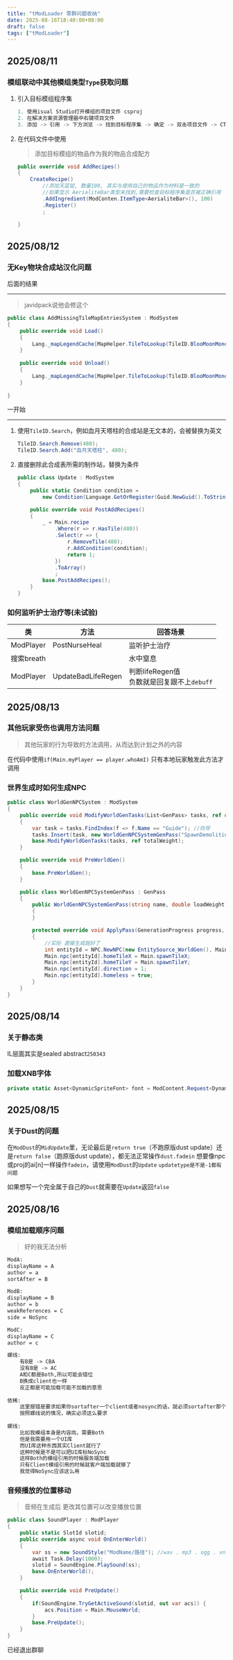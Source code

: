 ```yaml
---
title: "tModLoader 零群问题收纳"
date: 2025-08-16T18:40:00+08:00
draft: false
tags: ["tModLoader"]
---
```




## 2025/08/11

### 模组联动中其他模组类型`Type`获取问题

1. 引入目标模组程序集
   ```cs
   1. 使用isual Studio打开模组的项目文件 csproj
   2. 在解决方案资源管理器中右键项目文件
   3. 添加 -> 引用 -> 下方浏览 -> 找到目标程序集 -> 确定 -> 双击项目文件 -> CTRL + S保存
   ```

2. 在代码文件中使用

   > 添加目标模组的物品作为我的物品合成配方

   ```cs
   public override void AddRecipes()
   {
       CreateRecipe()
           //添加天蓝锭, 数量100, 其实与使用自己的物品作为材料是一致的
           //如果显示 AerialiteBar类型未找到,需要检查目标程序集是否被正确引用
           .AddIngredient(ModConten.ItemType<AerialiteBar>(), 100)
           .Register()
           ;
       
   }
   ```






## 2025/08/12

### 无Key物块合成站汉化问题

后面的结果

---

> javidpack说他会修这个

```cs
public class AddMissingTileMapEntriesSystem : ModSystem
{
    public override void Load()
    {
        Lang._mapLegendCache[MapHelper.TileToLookup(TileID.BlooMoonMonolith, 0)] = Lang.GetItemName(ItemID.BloodMoonMonolith);
    }
    
    public override void Unload()
    {
        Lang._mapLegendCache[MapHelper.TileToLookup(TileID.BlooMoonMonolith, 0)] = LocalizedText.Empty;
    }
    
}
```



一开始

---

1. 使用`TileID.Search`，例如血月天塔柱的合成站是无文本的，会被替换为英文

   ```cs
   TileID.Search.Remove(480);
   TileID.Search.Add("血月天塔柱", 480);
   ```

2. 直接删除此合成表所需的制作站，替换为条件

   ```cs
   public class Update : ModSystem
   {
       public static Condition condition =
           new Condition(Language.GetOrRegister(Guid.NewGuid().ToString(), () => "血月天塔柱"), () => Main.player[Main.myPlayer].adjTile[480]);
   
       public override void PostAddRecipes()
       {
           _ = Main.recipe
               .Where(r => r.HasTile(480))
               .Select(r => {
                   r.RemoveTile(480);
                   r.AddCondition(condition);
                   return 1;
               })
               .ToArray()
               ;
           base.PostAddRecipes();
       }
   }
   ```

   

### 如何监听护士治疗等(未试验)

| 类         | 方法               | 回答场景                                      |
| ---------- | ------------------ | --------------------------------------------- |
| ModPlayer  | PostNurseHeal      | 监听护士治疗                                  |
| 搜索breath |                    | 水中窒息                                      |
| ModPlayer  | UpdateBadLifeRegen | 判断lifeRegen值<br>负数就是回复跟不上`debuff` |



## 2025/08/13

### 其他玩家受伤也调用方法问题

> 其他玩家的行为导致的方法调用，从而达到计划之外的内容

在代码中使用`if(Main.myPlayer == player.whoAmI)` 只有本地玩家触发此方法才调用



### 世界生成时如何生成NPC

```cs
public class WorldGenNPCSystem : ModSystem
{
    public override void ModifyWorldGenTasks(List<GenPass> tasks, ref double totalWeight)
    {
        var task = tasks.FindIndex(f => f.Name == "Guide"); //向导
        tasks.Insert(task, new WorldGenNPCSystemGenPass("SpawnDemolitionist", 1.0));
        base.ModifyWorldGenTasks(tasks, ref totalWeight);
    }

    public override void PreWorldGen()
    {
        base.PreWorldGen();
    }

    public class WorldGenNPCSystemGenPass : GenPass
    {
        public WorldGenNPCSystemGenPass(string name, double loadWeight) : base(name, loadWeight)
        {
        }

        protected override void ApplyPass(GenerationProgress progress, GameConfiguration configuration)
        {
            //实际 直接生成就好了
            int entityId = NPC.NewNPC(new EntitySource_WorldGen(), Main.spawnTileX * 16, Main.spawnTileY * 16, NPCID.Demolitionist);
            Main.npc[entityId].homeTileX = Main.spawnTileX;
            Main.npc[entityId].homeTileY = Main.spawnTileY;
            Main.npc[entityId].direction = 1;
            Main.npc[entityId].homeless = true;
        }
    }
}
```





## 2025/08/14

### 关于静态类

IL层面其实是sealed abstract`250343`



### 加载XNB字体

```cs
private static Asset<DynamicSpriteFont> font = ModContent.Request<DynamicSpriteFont>("ModName/华文细黑", AssetRequestMode.ImmediateLoad);
```



## 2025/08/15

### 关于Dust的问题

在`ModDust`的`MidUpdate`里，无论最后是`return true`（不跑原版dust update）还是`return false`（跑原版dust update），都无法正常操作`dust.fadein`
想要像npc或proj的ai[n]一样操作`fadein`，请使用`ModDust`的`Update` `updatetype是不是-1都有问题`

如果想写一个完全属于自己的`Dust`就需要在`Update`返回`false`



## 2025/08/16

### 模组加载顺序问题

> 好的我无法分析

```tex
ModA:
displayName = A
author = a
sortAfter = B

ModB:
displayName = B
author = b
weakReferences = C
side = NoSync

ModC:
displayName = C
author = c
```

```tex
螺线: 
	有B是 -> CBA
	没有B是 -> AC
	A和C都是Both,所以可能会错位
	B换成client也一样
	反正都是可能加载可能不加载的意思
	
依稀:
	这里报错是要求如果你sortafter一个client或者nosync的话，就必须sortafter那个模组的一切引用
	按照螺线说的情况，确实必须这么要求
	
螺线:
	比如我模组本身是内容向，需要Both
	但是我需要用一个UI库
	而UI库这种东西其实Client就行了
	这种时候是不是可以把UI库标NoSync
	这样Both的模组引用的时候服务端加载
	只有Client模组引用的时候就客户端加载就够了
	我觉得NoSync应该这么用
```



### 音频播放的位置移动

> 音频在生成后 更改其位置可以改变播放位置

```cs
public class SoundPlayer : ModPlayer
{
    public static SlotId slotid;
    public override async void OnEnterWorld()
    {
        var ss = new SoundStyle("ModName/路径"); //wav . mp3 . ogg . xnb 等都行 不需要后缀
        await Task.Delay(1000);
        slotid = SoundEngine.PlaySound(ss);
        base.OnEnterWorld();
    }

    public override void PreUpdate()
    {
        if(SoundEngine.TryGetActiveSound(slotid, out var acs)) {
            acs.Position = Main.MouseWorld;
        }
        base.PreUpdate();
    }
}
```



已经退出群聊
